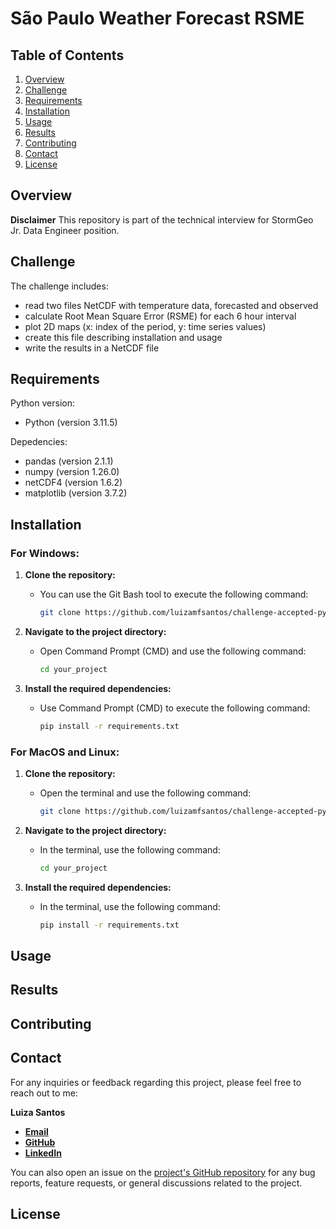 # São Paulo Weather Forecast RSME


## Table of Contents

1. [Overview](#overview)
2. [Challenge](#challenge)
3. [Requirements](#requirements)
4. [Installation](#installation)
5. [Usage](#usage)
6. [Results](#results)
7. [Contributing](#contributing)
8. [Contact](#contact)
9. [License](#license)

## Overview

**Disclaimer**
This repository is part of the technical interview for StormGeo Jr. Data Engineer position. 

## Challenge
The challenge includes: 
  - read two files NetCDF with temperature data, forecasted and observed
  - calculate Root Mean Square Error (RSME) for each 6 hour interval
  - plot 2D maps (x: index of the period, y: time series values)
  - create this file describing installation and usage
  - write the results in a NetCDF file 

## Requirements

Python version:

- Python (version 3.11.5)

Depedencies:
- pandas (version 2.1.1)
- numpy (version 1.26.0)
- netCDF4 (version 1.6.2)
- matplotlib (version 3.7.2)

## Installation


### For Windows:

1. **Clone the repository:**
   - You can use the Git Bash tool to execute the following command:
     ```sh
     git clone https://github.com/luizamfsantos/challenge-accepted-python.git
     ```

2. **Navigate to the project directory:**
   - Open Command Prompt (CMD) and use the following command:
     ```sh
     cd your_project
     ```

3. **Install the required dependencies:**
   - Use Command Prompt (CMD) to execute the following command:
     ```sh
     pip install -r requirements.txt
     ```

### For MacOS and Linux:

1. **Clone the repository:**
   - Open the terminal and use the following command:
     ```sh
     git clone https://github.com/luizamfsantos/challenge-accepted-python.git
     ```

2. **Navigate to the project directory:**
   - In the terminal, use the following command:
     ```sh
     cd your_project
     ```

3. **Install the required dependencies:**
   - In the terminal, use the following command:
     ```sh
     pip install -r requirements.txt
     ```

## Usage

## Results

## Contributing

## Contact

For any inquiries or feedback regarding this project, please feel free to reach out to me:

**Luiza Santos**
- [**Email**](mailto:luiza.marques_@hotmail.com)
- [**GitHub**](http://github.com/luizamfsantos)
- [**LinkedIn**](https://www.linkedin.com/in/santosluiza/)

You can also open an issue on the [project's GitHub repository](https://github.com/luizamfsantos/challenge-accepted-python/issues) for any bug reports, feature requests, or general discussions related to the project.



## License

